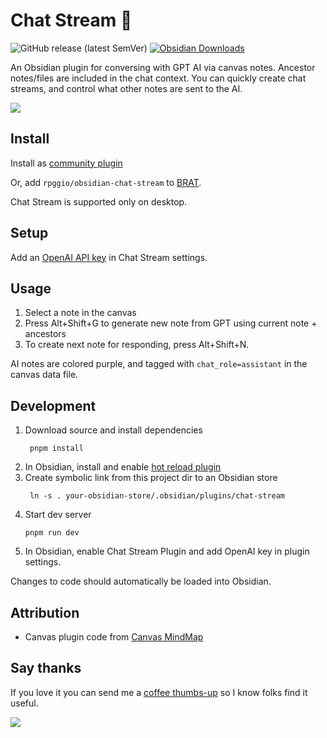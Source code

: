 # Chat Stream 	🔀
![GitHub release (latest SemVer)](https://img.shields.io/github/v/release/rpggio/obsidian-chat-stream?style=for-the-badge&sort=semver) [![Obsidian Downloads](https://img.shields.io/badge/dynamic/json?logo=obsidian&color=%23483699&label=downloads&query=%24%5B%22chat-stream%22%5D.downloads&url=https%3A%2F%2Fraw.githubusercontent.com%2Fobsidianmd%2Fobsidian-releases%2Fmaster%2Fcommunity-plugin-stats.json&style=for-the-badge)](https://obsidian.md/plugins?search=chat%20stream)

An Obsidian plugin for conversing with GPT AI via canvas notes. Ancestor notes/files are included in the chat context. You can quickly create chat streams, and control what other notes are sent to the AI.

<img src="static/chat-stream-example.gif"/>

## Install

Install as [community plugin](https://obsidian.md/plugins?search=chat%20stream#)

Or, add `rpggio/obsidian-chat-stream` to [BRAT](https://github.com/TfTHacker/obsidian42-brat).

Chat Stream is supported only on desktop.

## Setup

Add an [OpenAI API key](https://platform.openai.com/account/api-keys) in Chat Stream settings.

## Usage

1. Select a note in the canvas
2. Press Alt+Shift+G to generate new note from GPT using current note + ancestors
3. To create next note for responding, press Alt+Shift+N.

AI notes are colored purple, and tagged with `chat_role=assistant` in the canvas data file.

## Development

1. Download source and install dependencies
   ```
	pnpm install
	```
2. In Obsidian, install and enable [hot reload plugin](https://github.com/pjeby/hot-reload)
3. Create symbolic link from this project dir to an Obsidian store 
   ```
	ln -s . your-obsidian-store/.obsidian/plugins/chat-stream
	```
4. Start dev server
	```
	pnpm run dev
	```
5. In Obsidian, enable Chat Stream Plugin and add OpenAI key in plugin settings.

Changes to code should automatically be loaded into Obsidian.

## Attribution

* Canvas plugin code from [Canvas MindMap](https://github.com/Quorafind/Obsidian-Canvas-MindMap)

## Say thanks

If you love it you can send me a [coffee thumbs-up](https://bmc.link/ryanp) so I know folks find it useful.

<a href="https://www.buymeacoffee.com/ryanp"><img src="https://img.buymeacoffee.com/button-api/?text=Buy me a coffee&emoji=&slug=ryanp&button_colour=FFDD00&font_colour=000000&font_family=Lato&outline_colour=000000&coffee_colour=ffffff" /></a>
